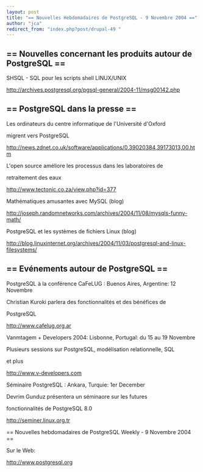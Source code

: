 ```yaml
---
layout: post
title: "== Nouvelles Hebdomadaires de PostgreSQL - 9 Novembre 2004 =="
author: "jca"
redirect_from: "index.php?post/drupal-49 "
---
```




<h2>== Nouvelles concernant les produits autour de PostgreSQL ==</h2>

<p>

SHSQL - SQL pour les scripts shell LINUX/UNIX<br />

<a href="http://archives.postgresql.org/pgsql-general/2004-11/msg00142.php">http://archives.postgresql.org/pgsql-general/2004-11/msg00142.php</a>

</p>

<h2>== PostgreSQL dans la presse ==</h2>

<p>

Les ordinateurs du centre informatique de l'Université d'Oxford

migrent vers PostgreSQL<br />

<a href="http://news.zdnet.co.uk/software/applications/0,39020384,39173013,00.htm">http://news.zdnet.co.uk/software/applications/0,39020384,39173013,00.htm</a>

</p>

<p>

L'open source améliore les processus dans les laboratoires de

retraitement des eaux<br />

<a href="http://www.tectonic.co.za/view.php?id=377">http://www.tectonic.co.za/view.php?id=377</a>

</p>

<p>

Mathématiques amusantes avec MySQL (blog)<br />

<a href="http://joseph.randomnetworks.com/archives/2004/11/08/mysqls-funny-math/">http://joseph.randomnetworks.com/archives/2004/11/08/mysqls-funny-math/</a>

</p>

<p>

PostgreSQL et les systèmes de fichiers Linux (blog)<br />

<a href="http://blog.linuxinternet.org/archives/2004/11/03/postgresql-and-linux-filesystems/">http://blog.linuxinternet.org/archives/2004/11/03/postgresql-and-linux-filesystems/</a>

</p>

<h2>== Evénements autour de PostgreSQL ==</h2>

<p>

PostgreSQL à la conférence CaFeLUG : Buenos Aires, Argentine: 12 Novembre<br />

Christian Kuroki parlera des fonctionnalités et des bénéfices de

PostgreSQL<br />

<a href="http://www.cafelug.org.ar">http://www.cafelug.org.ar</a>

</p>

<p>

Vanmtagem + Developers 2004: Lisbonne, Portugal: du 15 au 19 Novembre<br />

Plusieurs sessions sur PostgreSQL, modélisation relationnelle, SQL

et plus<br />

<a href="http://www.v-developers.com">http://www.v-developers.com</a>

</p>

<p>

Séminaire PostgreSQL : Ankara, Turquie: 1er December<br />

Devrim Gunduz présentera un séminaore sur les futures

fonctionnalités de PostgreSQL 8.0<br />

<a href="http://seminer.linux.org.tr">http://seminer.linux.org.tr</a>

</p>

<p>

== Nouvelles hebdomadaires de PostgreSQL Weekly - 9 Novembre 2004 ==

Sur le Web:<br />

<a href="http://www.postgresql.org">http://www.postgresql.org</a>

</p>